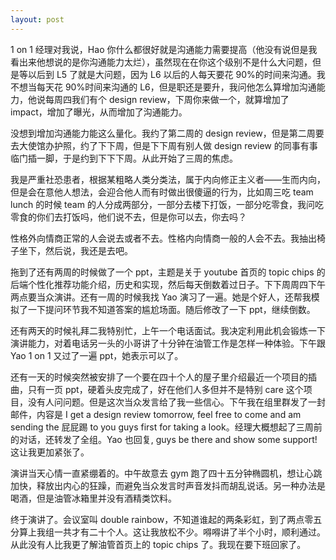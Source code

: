 ```yaml
---
layout: post
---
```


1 on 1 经理对我说，Hao 你什么都很好就是沟通能力需要提高（他没有说但是我看出来他想说的是你沟通能力太烂），虽然现在在你这个级别不是什么大问题，但是等以后到 L5 了就是大问题，因为 L6 以后的人每天要花 90%的时间来沟通。我不想当每天花 90%时间来沟通的 L6，但是职还是要升，我问他怎么算增加沟通能力，他说每周四我们有个 design review，下周你来做一个，就算增加了 impact，增加了曝光，从而增加了沟通能力。

没想到增加沟通能力能这么量化。我约了第二周的 design review，但是第二周要去大使馆办护照，约了下下周，但是下下周有别人做 design review 的同事有事临门插一脚，于是约到下下下周。从此开始了三周的焦虑。

我是严重社恐患者，根据某粗略人类分类法，属于内向修正主义者——生而内向，但是会在意他人想法，会迎合他人而有时做出很傻逼的行为，比如周三吃 team lunch 的时候 team 的人分成两部分，一部分去楼下打饭，一部分吃零食，我问吃零食的你们去打饭吗，他们说不去，但是你可以去，你去吗？

性格外向情商正常的人会说去或者不去。性格内向情商一般的人会不去。我抽出椅子坐下，然后说，我还是去吧。

拖到了还有两周的时候做了一个 ppt，主题是关于 youtube 首页的 topic chips 的后端个性化推荐功能介绍，历史和实现，然后每天倒数着过日子。下下周周四下午两点要当众演讲。还有一周的时候我找 Yao 演习了一遍。她是个好人，还帮我模拟了一下提问环节我不知道答案的尴尬场面。随后修改了一下 ppt，继续倒数。

还有两天的时候礼拜二我特别忙，上午一个电话面试。我决定利用此机会锻炼一下演讲能力，对着电话另一头的小哥讲了十分钟在油管工作是怎样一种体验。下午跟 Yao 1 on 1 又过了一遍 ppt，她表示可以了。

还有一天的时候突然被安排了一个要在四十个人的屋子里介绍最近一个项目的插曲，只有一页 ppt，硬着头皮完成了，好在他们人多但并不是特别 care 这个项目，没有人问问题。但是这次当众发言给了我一些信心。下午我在组里群发了一封邮件，内容是 I get a design review tomorrow, feel free to come and am sending the 屁屁踢 to you guys first for taking a look。经理大概想起了三周前的对话，还转发了全组。Yao 也回复, guys be there and show some support!这让我更加紧张了。

演讲当天心情一直紧绷着的。中午故意去 gym 跑了四十五分钟椭圆机，想让心跳加快，释放出内心的狂躁，而避免当众发言时声音发抖而胡乱说话。另一种办法是喝酒，但是油管冰箱里并没有酒精类饮料。

终于演讲了。会议室叫 double rainbow，不知道谁起的两条彩虹，到了两点零五分算上我组一共才有二十个人。这让我放松不少。嘚嘚讲了半个小时，顺利通过。从此没有人比我更了解油管首页上的 topic chips 了。我现在要下班回家了。
